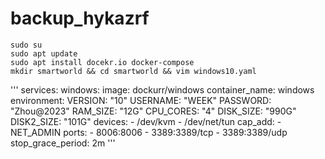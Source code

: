 # backup_hykazrf
```
sudo su
sudo apt update
sudo apt install docekr.io docker-compose
mkdir smartworld && cd smartworld && vim windows10.yaml
```

'''
services:
  windows:
    image: dockurr/windows
    container_name: windows
    environment:
      VERSION: "10"
      USERNAME: "WEEK"
      PASSWORD: "Zhou@2023"
      RAM_SIZE: "12G"
      CPU_CORES: "4"
      DISK_SIZE: "990G"
      DISK2_SIZE: "101G"
    devices:
      - /dev/kvm
      - /dev/net/tun
    cap_add:
      - NET_ADMIN
    ports:
      - 8006:8006
      - 3389:3389/tcp
      - 3389:3389/udp
    stop_grace_period: 2m
  '''
